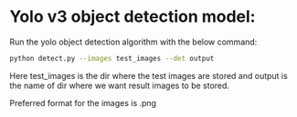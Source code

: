# Yolo v3 object detection model:
Run the yolo object detection algorithm with the below command:
```bash
python detect.py --images test_images --det output
```
Here test_images is the dir where the test images are stored and output is the name of dir where we want result images to be stored.

Preferred format for the images is .png
